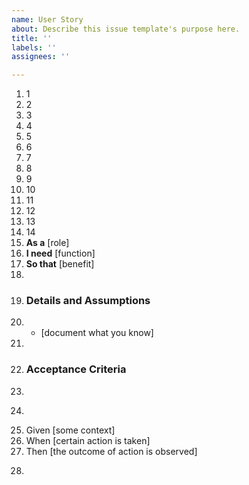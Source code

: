 ```yaml
---
name: User Story
about: Describe this issue template's purpose here.
title: ''
labels: ''
assignees: ''

---
```


1. 1
2. 2
3. 3
4. 4
5. 5
6. 6
7. 7
8. 8
9. 9
10. 10
11. 11
12. 12
13. 13
14. 14
1. **As a** [role]
2. **I need** [function]
3. **So that** [benefit]
4.
5. ### Details and Assumptions
6. * [document what you know]
7.
8. ### Acceptance Criteria
9.
10. ```gherkin
11. Given [some context]
12. When [certain action is taken]
13. Then [the outcome of action is observed]
14. ```
